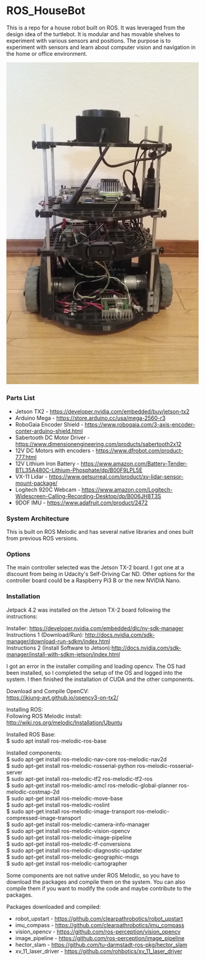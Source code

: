 # ROS_HouseBot

This is a repo for a house robot built on ROS.  It was leveraged from the design idea of the turtlebot.  It is modular and has movable shelves to experiment with various sensors and positions.  The purpose is to experiment with sensors and learn about computer vision and navigation in the home or office environment. 

![HouseBot](HouseBot.jpg)

### Parts List

* Jetson TX2 - https://developer.nvidia.com/embedded/buy/jetson-tx2
* Arduino Mega - https://store.arduino.cc/usa/mega-2560-r3 
* RoboGaia Encoder Shield - https://www.robogaia.com/3-axis-encoder-conter-arduino-shield.html 
* Sabertooth DC Motor Driver - https://www.dimensionengineering.com/products/sabertooth2x12
* 12V DC Motors with encoders - https://www.dfrobot.com/product-777.html
* 12V Lithium Iron Battery - https://www.amazon.com/Battery-Tender-BTL35A480C-Lithium-Phosphate/dp/B00F9LPL5E
* VX-11 Lidar - https://www.getsurreal.com/product/xv-lidar-sensor-mount-package/
* Logitech 920C Webcam - https://www.amazon.com/Logitech-Widescreen-Calling-Recording-Desktop/dp/B006JH8T3S 
* 9DOF IMU - https://www.adafruit.com/product/2472 

### System Architecture

This is built on ROS Melodic and has several native libraries and ones built from previous ROS versions.

### Options

The main controller selected was the Jetson TX-2 board.  I got one at a discount from being in Udacity's Self-Driving Car ND.  Other options for the controller board could be a Raspberry Pi3 B or the new NVIDIA Nano.

### Installation

Jetpack 4.2 was installed on the Jetson TX-2 board following the instructions:

Installer: https://developer.nvidia.com/embedded/dlc/nv-sdk-manager   
Instructions 1 (Download/Run): http://docs.nvidia.com/sdk-manager/download-run-sdkm/index.html   
Instructions 2 (Install Software to Jetson):http://docs.nvidia.com/sdk-manager/install-with-sdkm-jetson/index.html

I got an error in the installer compiling and loading opencv.  The OS had been installed, so I completed the setup of the OS and logged into the system.  I then finished the installation of CUDA and the other components.

Download and Compile OpenCV:   
https://jkjung-avt.github.io/opencv3-on-tx2/ 

Installing ROS:   
Following ROS Melodic install: http://wiki.ros.org/melodic/Installation/Ubuntu 

Installed ROS Base:   
$ sudo apt install ros-melodic-ros-base

Installed components:   
$ sudo apt-get install ros-melodic-nav-core ros-melodic-nav2d   
$ sudo apt-get install ros-melodic-rosserial-python ros-melodic-rosserial-server   
$ sudo apt-get install ros-melodic-tf2 ros-melodic-tf2-ros   
$ sudo apt-get install ros-melodic-amcl ros-melodic-global-planner ros-melodic-costmap-2d   
$ sudo apt-get install ros-melodic-move-base   
$ sudo apt-get install ros-melodic-roslint   
$ sudo apt-get install ros-melodic-image-transport ros-melodic-compressed-image-transport   
$ sudo apt-get install ros-melodic-camera-info-manager   
$ sudo apt-get install ros-melodic-vision-opencv   
$ sudo apt-get install ros-melodic-image-pipeline   
$ sudo apt-get install ros-melodic-tf-conversions   
$ sudo apt-get install ros-melodic-diagnostic-updater   
$ sudo apt-get install ros-melodic-geographic-msgs   
$ sudo apt-get install ros-melodic-cartographer   

Some components are not native under ROS Melodic, so you have to download the packages and compile them on the system.  You can also compile them if you want to modify the code and maybe contribute to the packages.

Packages downloaded and compiled:
* robot_upstart - https://github.com/clearpathrobotics/robot_upstart 
* imu_compass - https://github.com/clearpathrobotics/imu_compass 
* vision_opencv - https://github.com/ros-perception/vision_opencv 
* image_pipeline - https://github.com/ros-perception/image_pipeline
* hector_slam - https://github.com/tu-darmstadt-ros-pkg/hector_slam 
* xv_11_laser_driver - https://github.com/rohbotics/xv_11_laser_driver



